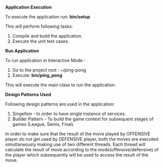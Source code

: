 **Application Execution**

To execute the application run:
**bin/setup**

This will perform following tasks:
1. Compile and build the application.
2. Execute the unit test cases.


**Run Application**

To run application in Interactive Mode : 
1. Go to the project root : ~/ping-pong
2. Execute: **bin/ping_pong**

This will execute the main class to run the application.

**Design Patterns Used**

Following design patterns are used in the application:

1. Singelton - In order to have single instance of services.
2. Builder Pattern - To build the game context for subsequent stages of games (League, Semis, Final).

In order to make sure that the result of the move played by OFFENSIVE player do not get used by DEFENSIVE player, both the moves are executed simultaneously making use of two different threads.
Each thread will calculate the result of move according to the mode(offensive/defensive) of the player which subsequently will be used to access the result of the move.